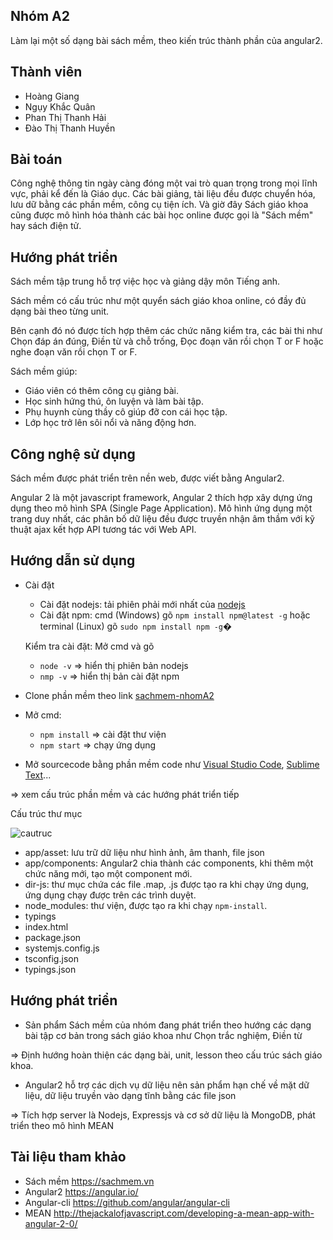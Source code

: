 ## Nhóm A2
  Làm lại một số dạng bài sách mềm, theo kiến trúc thành phần của angular2.

## Thành viên
- Hoàng Giang
- Ngụy Khắc Quân
- Phan Thị Thanh Hải
- Đào Thị Thanh Huyền

## Bài toán
Công nghệ thông tin ngày càng đóng một vai trò quan trọng trong mọi lĩnh vực, phải kể đến là Giáo dục.
Các bài giảng, tài liệu đều được chuyển hóa, lưu dữ bằng các phần mềm, công cụ tiện ích. Và giờ đây Sách giáo khoa cũng được mô hình hóa thành các bài học online được gọi là "Sách mềm" hay sách điện tử.

## Hướng phát triển
Sách mềm tập trung hỗ trợ việc học và giảng dậy môn Tiếng anh.

Sách mềm có cấu trúc như một quyển sách giáo khoa online, có đầy đủ dạng bài theo từng unit.

Bên cạnh đó nó được tích hợp thêm các chức năng kiểm tra, các bài thi như Chọn đáp án đúng, Điền từ và chỗ trống, Đọc đoạn văn rồi chọn T or F hoặc nghe đoạn văn rồi chọn T or F.

Sách mềm giúp:
- Giáo viên có thêm công cụ giảng bài.
- Học sinh hứng thú, ôn luyện và làm bài tập.
- Phụ huynh cùng thầy cô giúp đỡ con cái học tập.
- Lớp học trở lên sôi nổi và năng động hơn.

## Công nghệ sử dụng
Sách mềm được phát triển trên nền web, được viết bằng Angular2.

Angular 2 là một javascript framework, Angular 2 thích hợp xây dựng ứng dụng theo mô hình SPA (Single Page Application). Mô hình ứng dụng một trang duy nhất, các phân bố dữ liệu đều được truyền nhận âm thầm với kỹ thuật ajax kết hợp API tương tác với Web API.

## Hướng dẫn sử dụng
- Cài đặt
    + Cài đặt nodejs: tải phiên phải mới nhất của [nodejs](https://nodejs.org/en/download/)
    + Cài đặt npm: cmd (Windows) gõ `npm install npm@latest -g`
                   hoặc terminal (Linux) gõ `sudo npm install npm -g`�
                    
    Kiểm tra cài đặt: Mở cmd và gõ

    + `node -v` => hiển thị phiên bản nodejs
    + `nmp -v` => hiển thị bản cài đặt npm
- Clone phần mềm theo link [sachmem-nhomA2](https://github.com/huyendtt58/sachmem)
- Mở cmd:
    + `npm install` => cài đặt thư viện
    + `npm start` => chạy ứng dụng

- Mở sourcecode bằng phần mềm code như [Visual Studio Code](https://code.visualstudio.com/), [Sublime Text](https://www.sublimetext.com/3)... 

=> xem cấu trúc phần mềm và các hướng phát triển tiếp

Cấu trúc thư mục

![cautruc](https://github.com/huyendtt58/int3507-2016/blob/master/A2/docs/CauTrucThuMuc.PNG)

- app/asset: lưu trữ dữ liệu như hình ảnh, âm thanh, file json
- app/components: Angular2 chia thành các components, khi thêm một chức năng mới, tạo một component mới.
- dir-js: thư mục chứa các file .map, .js được tạo ra khi chạy ứng dụng, ứng dụng chạy được trên các trình duyệt.
- node_modules: thư viện, được tạo ra khi chạy `npm-install`.
- typings
- index.html
- package.json
- systemjs.config.js
- tsconfig.json
- typings.json

## Hướng phát triển
- Sản phẩm Sách mềm của nhóm đang phát triển theo hướng các dạng bài tập cơ bản trong sách giáo khoa như Chọn trắc nghiệm, Điền từ

=> Định hướng hoàn thiện các dạng bài, unit, lesson theo cấu trúc sách giáo khoa.

- Angular2 hỗ trợ các dịch vụ dữ liệu nên sản phẩm hạn chế về mặt dữ liệu, dữ liệu truyền vào dạng tĩnh bằng các file json

=> Tích hợp server là Nodejs, Expressjs và cơ sở dữ liệu là MongoDB, phát triển theo mô hình MEAN

## Tài liệu tham khảo

- Sách mềm https://sachmem.vn
- Angular2 https://angular.io/
- Angular-cli https://github.com/angular/angular-cli
- MEAN http://thejackalofjavascript.com/developing-a-mean-app-with-angular-2-0/
